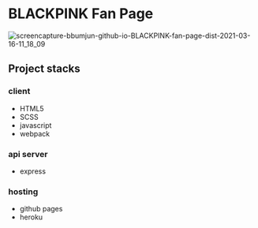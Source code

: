 # BLACKPINK Fan Page
![screencapture-bbumjun-github-io-BLACKPINK-fan-page-dist-2021-03-16-11_18_09](https://user-images.githubusercontent.com/29835255/111246299-57e08a80-8649-11eb-835b-37ef47e80d90.png)

## Project stacks

### client
- HTML5
- SCSS
- javascript
- webpack

### api server
- express

### hosting
- github pages
- heroku
